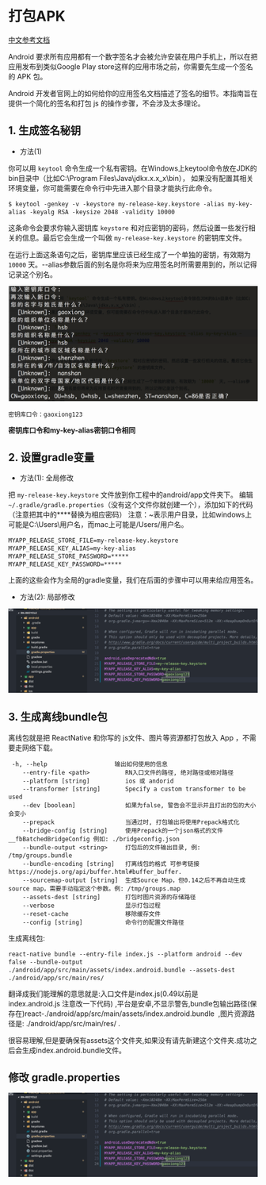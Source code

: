 # 打包APK

[中文参考文档](https://reactnative.cn/docs/signed-apk-android/)

Android 要求所有应用都有一个数字签名才会被允许安装在用户手机上，所以在把应用发布到类似Google Play store这样的应用市场之前，你需要先生成一个签名的 APK 包。

Android 开发者官网上的如何给你的应用签名文档描述了签名的细节。本指南旨在提供一个简化的签名和打包 js 的操作步骤，不会涉及太多理论。


## 1. 生成签名秘钥

- 方法(1)

你可以用 `keytool` 命令生成一个私有密钥。在Windows上keytool命令放在JDK的bin目录中（比如C:\Program Files\Java\jdkx.x.x_x\bin），
如果没有配置其相关环境变量，你可能需要在命令行中先进入那个目录才能执行此命令。

```Shell
$ keytool -genkey -v -keystore my-release-key.keystore -alias my-key-alias -keyalg RSA -keysize 2048 -validity 10000
```

这条命令会要求你输入密钥库 `keystore` 和对应密钥的密码，然后设置一些发行相关的信息。最后它会生成一个叫做 `my-release-key.keystore` 的密钥库文件。

在运行上面这条语句之后，密钥库里应该已经生成了一个单独的密钥，有效期为 `10000` 天。--alias参数后面的别名是你将来为应用签名时所需要用到的，所以记得记录这个别名。

![屏幕快照 2018-10-06 下午7.56.38](media/15388265021437/%E5%B1%8F%E5%B9%95%E5%BF%AB%E7%85%A7%202018-10-06%20%E4%B8%8B%E5%8D%887.56.38.png)

```
密钥库口令：gaoxiong123
```

**密钥库口令和my-key-alias密钥口令相同**

## 2. 设置gradle变量

- 方法(1): 全局修改

把 `my-release-key.keystore` 文件放到你工程中的android/app文件夹下。
编辑 `~/.gradle/gradle.properties`（没有这个文件你就创建一个），添加如下的代码（注意把其中的****替换为相应密码）
注意：~表示用户目录，比如windows上可能是C:\Users\用户名，而mac上可能是/Users/用户名。

```Shell
MYAPP_RELEASE_STORE_FILE=my-release-key.keystore
MYAPP_RELEASE_KEY_ALIAS=my-key-alias
MYAPP_RELEASE_STORE_PASSWORD=*****
MYAPP_RELEASE_KEY_PASSWORD=*****
```

上面的这些会作为全局的gradle变量，我们在后面的步骤中可以用来给应用签名。

- 方法(2): 局部修改

![屏幕快照 2018-10-06 下午8.40.20](media/15388265021437/%E5%B1%8F%E5%B9%95%E5%BF%AB%E7%85%A7%202018-10-06%20%E4%B8%8B%E5%8D%888.40.20.png)


## 3. 生成离线bundle包

离线包就是把 ReactNative 和你写的 js文件、图片等资源都打包放入 App ，不需要走网络下载。

```
 -h, --help                   输出如何使用的信息
    --entry-file <path>          RN入口文件的路径, 绝对路径或相对路径
    --platform [string]          ios 或 andorid
    --transformer [string]       Specify a custom transformer to be used
    --dev [boolean]              如果为false, 警告会不显示并且打出的包的大小会变小
    --prepack                    当通过时, 打包输出将使用Prepack格式化
    --bridge-config [string]     使用Prepack的一个json格式的文件__fbBatchedBridgeConfig 例如: ./bridgeconfig.json
    --bundle-output <string>     打包后的文件输出目录, 例: /tmp/groups.bundle
    --bundle-encoding [string]   打离线包的格式 可参考链接https://nodejs.org/api/buffer.html#buffer_buffer.
    --sourcemap-output [string]  生成Source Map，但0.14之后不再自动生成source map，需要手动指定这个参数。例: /tmp/groups.map
    --assets-dest [string]       打包时图片资源的存储路径
    --verbose                    显示打包过程
    --reset-cache                移除缓存文件
    --config [string]            命令行的配置文件路径
```


生成离线包:

```Shell
react-native bundle --entry-file index.js --platform android --dev false --bundle-output ./android/app/src/main/assets/index.android.bundle --assets-dest ./android/app/src/main/res/
```

翻译成我们能理解的意思就是:入口文件是index.js(0.49以前是index.android.js 注意改一下代码) ,平台是安卓,不显示警告,bundle包输出路径(保存在)react-./android/app/src/main/assets/index.android.bundle  ,图片资源路径是: ./android/app/src/main/res/ .

很容易理解,但是要确保有assets这个文件夹,如果没有请先新建这个文件夹.成功之后会生成index.android.bundle文件。

## 修改 gradle.properties

![屏幕快照 2018-10-06 下午8.40.20](media/15388265021437/%E5%B1%8F%E5%B9%95%E5%BF%AB%E7%85%A7%202018-10-06%20%E4%B8%8B%E5%8D%888.40.20.png)
